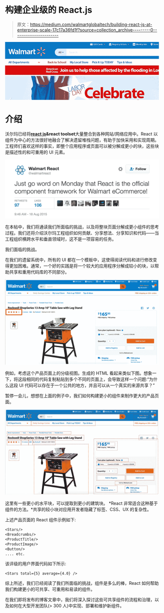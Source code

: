 # 构建企业级的 React.js

> 原文：<https://medium.com/walmartglobaltech/building-react-js-at-enterprise-scale-17c17a36fd1f?source=collection_archive---------0----------------------->

![](img/1963fcec3253ec728f28877e2034fe1a.png)

# 介绍

沃尔玛已经将[**react js**](http://reactjs.net/)**&react toolset**大量整合到各种网站/网络应用中。React 以组件为中心的方法很好地融合了解决遗留堆栈问题，有助于加快采用和实现周期。工程师们喜欢这样的事实，即整个应用程序或页面可以被分解成更小的块，这些块是描述性的和可重用的 UI 元素。

![](img/09dbbb78d8e34df5cb08ee0c6c0707cb.png)

在本帖中，我们将通读我们所面临的挑战，以及将整块页面分解成更小组件的思考过程。我们还将介绍沃尔玛工程组织如何贡献、分享想法、分享知识和代码——当工程组织横跨水平和垂直领域时，这不是一项容易的任务。

我们面临的挑战。

在我们的遗留系统中，所有的 UI 都在一个模板中，这使得阅读代码和进行修改变得更加困难。通常，一个好的实践是将一个较大的应用程序分解成较小的块，以帮助共享和重用代码库的不同部分。

![](img/d71353212bee1d8f6b54c67fd35f7fe3.png)

例如，考虑这个产品页面上的分级视图。生成的 HTML 看起来类似下图。想象一下，将这段相同的代码复制粘贴到多个不同的页面上，会导致这样一个问题:“为什么这段 UI 代码可以存在于一个公共的地方，并且可以从一个真实的来源共享？”

暂停一会儿，想想在上面的例子中，我们如何构建更小的组件来制作更大的产品页面。

![](img/bbaf0af2adffc41c71455e684c93219e.png)

这里有一些更小的水平块，可以提取到更小的建筑块。 *React 非常适合这种基于组件的方法。*共享的较小块对应用开发者隐藏了标签、CSS、UX 的复杂性。

上述产品页面的 React 组件示例如下:

```
<Stars/>
<Breadcrumbs/>
<ProductTitle/>
<ProductImage/>
<Button/>
.... etc.
```

该评级的用户界面代码如下所示:

```
<Stars total={5} average={4.0} />
```

综上所述，我们已经阅读了我们所面临的挑战，组件是多么的棒，React 如何帮助我们构建更小的可共享、可重用和易读的组件。

在我们即将发布的博客文章中，我们将深入探讨这些可共享组件的流程和治理，以及如何在大型开发团队(> 300 人)中实现、部署和维护新组件。
